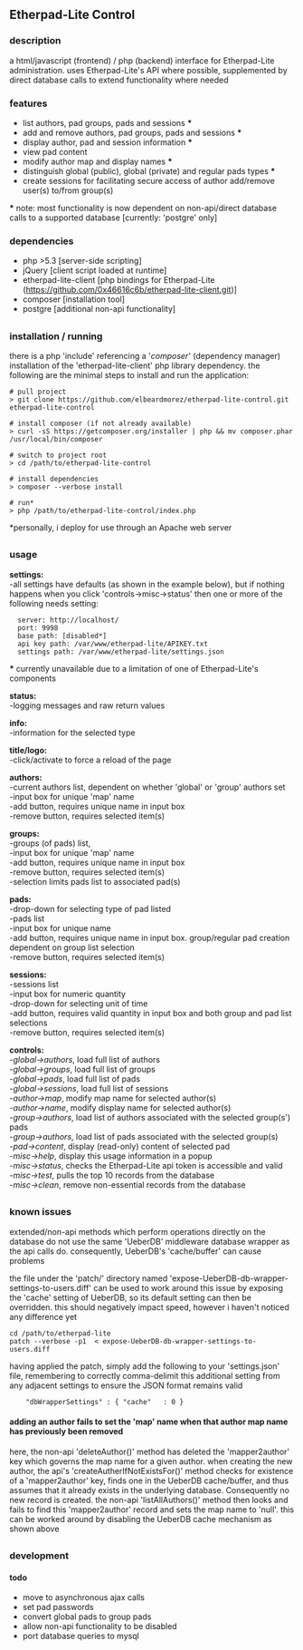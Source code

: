 
## Etherpad-Lite Control

### description
a html/javascript (frontend) / php (backend) interface for Etherpad-Lite administration. uses Etherpad-Lite's API where possible, supplemented by direct database calls to extend functionality where needed

### features
- list authors, pad groups, pads and sessions __*__
- add and remove authors, pad groups, pads and sessions __*__
- display author, pad and session information __*__
- view pad content
- modify author map and display names __*__
- distinguish global (public), global (private) and regular pads types __*__
- create sessions for facilitating secure access of author add/remove user(s) to/from group(s)

__*__ note: most functionality is now dependent on non-api/direct database calls to a supported database [currently: 'postgre' only]

### dependencies
- php >5.3 [server-side scripting]
- jQuery [client script loaded at runtime]
- etherpad-lite-client [php bindings for Etherpad-Lite (https://github.com/0x46616c6b/etherpad-lite-client.git)]
- composer [installation tool] 
- postgre [additional non-api functionality]

## <p></p>

### installation / running

there is a php 'include' referencing a '*composer*' (dependency manager) installation of the 'etherpad-lite-client' php library dependency. the following are the minimal steps to install and run the application:

```
# pull project
> git clone https://github.com/elbeardmorez/etherpad-lite-control.git etherpad-lite-control

# install composer (if not already available)
> curl -sS https://getcomposer.org/installer | php && mv composer.phar /usr/local/bin/composer

# switch to project root
> cd /path/to/etherpad-lite-control

# install dependencies
> composer --verbose install

# run*
> php /path/to/etherpad-lite-control/index.php
```

*personally, i deploy for use through an Apache web server
## <p></p>

### usage

**settings:**
<br>-all settings have defaults (as shown in the example below), but if nothing happens when you click 'controls->misc->status' then one or more of the following needs setting:
```
  server: http://localhost/
  port: 9998
  base path: [disabled*]
  api key path: /var/www/etherpad-lite/APIKEY.txt
  settings path: /var/www/etherpad-lite/settings.json
```
__*__ currently unavailable due to a limitation of one of Etherpad-Lite's components

**status:**
<br>-logging messages and raw return values

**info:**
<br>-information for the selected type

**title/logo:**
<br>-click/activate to force a reload of the page

**authors:**
<br>-current authors list, dependent on whether 'global' or 'group' authors set
<br>-input box for unique 'map' name
<br>-add button, requires unique name in input box
<br>-remove button, requires selected item(s)

**groups:**
<br>-groups (of pads) list,
<br>-input box for unique 'map' name
<br>-add button, requires unique name in input box
<br>-remove button, requires selected item(s)
<br>-selection limits pads list to associated pad(s)

**pads:**
<br>-drop-down for selecting type of pad listed
<br>-pads list
<br>-input box for unique name
<br>-add button, requires unique name in input box. group/regular pad creation dependent on group list selection
<br>-remove button, requires selected item(s)

**sessions:**
<br>-sessions list
<br>-input box for numeric quantity
<br>-drop-down for selecting unit of time
<br>-add button, requires valid quantity in input box and both group and pad list selections
<br>-remove button, requires selected item(s)

**controls:**
<br>-<i>global->authors</i>, load full list of authors
<br>-<i>global->groups</i>, load full list of groups
<br>-<i>global->pads</i>, load full list of pads
<br>-<i>global->sessions</i>, load full list of sessions
<br>-<i>author->map</i>, modify map name for selected author(s)
<br>-<i>author->name</i>, modify display name for selected author(s)
<br>-<i>group->authors</i>, load list of authors associated with the selected group(s') pads
<br>-<i>group->authors</i>, load list of pads associated with the selected group(s)
<br>-<i>pad->content</i>, display (read-only) content of selected pad
<br>-<i>misc->help</i>, display this usage information in a popup
<br>-<i>misc->status</i>, checks the Etherpad-Lite api token is accessible and valid
<br>-<i>misc->test</i>, pulls the top 10 records from the database
<br>-<i>misc->clean</i>, remove non-essential records from the database

## <p></p>

### known issues
extended/non-api methods which perform operations directly on the database do not use the same 'UeberDB' middleware database wrapper as the api calls do. consequently, UeberDB's 'cache/buffer' can cause problems

the file under the 'patch/' directory named 'expose-UeberDB-db-wrapper-settings-to-users.diff' can be used to work around this issue by exposing the 'cache' setting of UeberDB, so its default setting can then be overridden. this should negatively impact speed, however i haven't noticed any difference yet

```
cd /path/to/etherpad-lite
patch --verbose -p1  < expose-UeberDB-db-wrapper-settings-to-users.diff
```

having applied the patch, simply add the following to your 'settings.json' file, remembering to correctly comma-delimit this additional setting from any adjacent settings to ensure the JSON format remains valid

```
    "dbWrapperSettings" : { "cache"   : 0 }
```

#### adding an author fails to set the 'map' name when that author map name has previously been removed
here, the non-api 'deleteAuthor()' method has deleted the 'mapper2author' key which governs the map name for a given author. when creating the new author, the api's 'createAutherIfNotExistsFor()' method checks for existence of a 'mapper2author' key, finds one in the UeberDB cache/buffer, and thus assumes that it already exists in the underlying database. Consequently no new record is created. the non-api 'listAllAuthors()' method then looks and fails to find this 'mapper2author' record and sets the map name to 'null'. this can be worked around by disabling the UeberDB cache mechanism as shown above

## <p></p>

### development
#### todo
- move to asynchronous ajax calls
- set pad passwords
- convert global pads to group pads
- allow non-api functionality to be disabled
- port database queries to mysql

